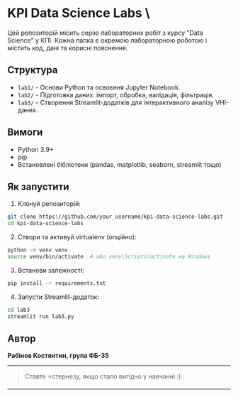 # KPI Data Science Labs \

Цей репозиторій місить серію лабораторних робіт з курсу "Data Science" у КПІ. Кожна папка є окремою лабораторною роботою і містить код, дані та корисні пояснення.

## Структура

- `lab1/` - Основи Python та освоєння Jupyter Notebook.
- `lab2/` - Підготовка даних: імпорт, обробка, валідація, фільтрація.
- `lab3/` - Створення Streamlit-додатків для інтерактивного аналізу VHI-даних.

## Вимоги

- Python 3.9+
- pip
- Встановлені бібліотеки (pandas, matplotlib, seaborn, streamlit тощо)

## Як запустити

1. Клонуй репозиторій:
```bash
git clone https://github.com/your_username/kpi-data-science-labs.git
cd kpi-data-science-labs
```

2. Створи та активуй virtualenv (опційно):
```bash
python -m venv venv
source venv/bin/activate  # або venv\Scripts\activate на Windows
```

3. Встанови залежності:
```bash
pip install -r requirements.txt
```

4. Запусти Streamlit-додаток:
```bash
cd lab3
streamlit run lab3.py
```

## Автор
**Рабінов Костянтин, група ФБ-35**

---

> Ставте ⭐стернезу, якщо стало вигідно у навчанні :)

---

